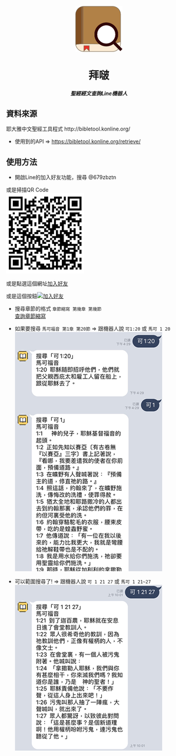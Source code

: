 <div align="center">
<img src="./images/book.png" width="128">
<h1 align=center>拜啵
<h5 align=center>聖經經文查詢Line機器人
</div>

<h2> 資料來源</h2>
耶大雅中文聖經工具程式 http://bibletool.konline.org/

* 使用到的API => https://bibletool.konline.org/retrieve/


<h2> 使用方法</h2>

* 開啟Line的加入好友功能，搜尋 @679zbztn

或是掃描QR Code <br>
![](./images/QRcode.png)

或是點選這個網址[加入好友](https://lin.ee/2JOSM8n0V)

或是這個按鈕<a href="https://lin.ee/2JOSM8n0V"><img src="https://scdn.line-apps.com/n/line_add_friends/btn/zh-Hant.png" alt="加入好友" height="36" border="0"></a>

* 搜尋章節的格式 `章節縮寫 第幾章 第幾節` <br>
[查詢章節縮寫](http://springbible.fhl.net/Bible2/cgic201/Doc/abbreviation.html)

* 如果要搜尋 `馬可福音 第1章 第20節` => 跟機器人說 `可1:20` 或 `馬可 1 20`<br>
![](./images/ans.png)

* 可以範圍搜尋了! => 跟機器人說 `可 1 21 27` 或 `馬可 1 21~27`<br>
![](./images/range.png)


